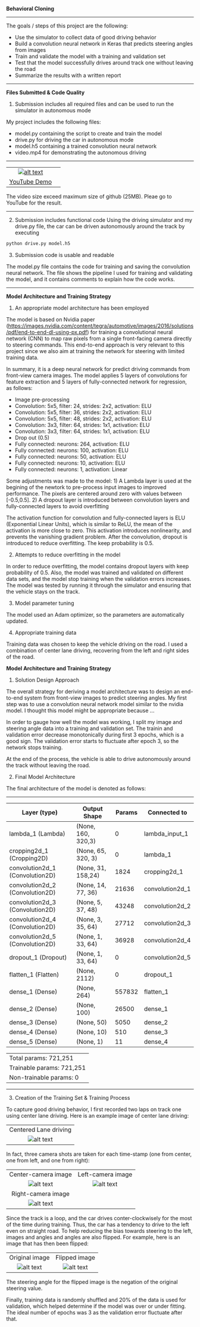 **Behavioral Cloning** 

---

The goals / steps of this project are the following:

* Use the simulator to collect data of good driving behavior
* Build a convolution neural network in Keras that predicts steering angles from images
* Train and validate the model with a training and validation set
* Test that the model successfully drives around track one without leaving the road
* Summarize the results with a written report


[//]: # (Image References)

[sim1]: ./images/sim_1.png "Result"
[center1]: ./images/center_1.jpg "Grayscaling"
[center2]: ./images/center_2.jpg "Recovery Image"
[center2f]: ./images/center_2_flip.jpg "Recovery Image"
[left1]: ./images/left_1.jpg "Recovery Image"
[left2]: ./images/left_2.jpg "Recovery Image"
[right1]: ./images/right_1.jpg "Normal Image"
[right2]: ./images/right_2.jpg "Flipped Image"


---
**Files Submitted & Code Quality**

1. Submission includes all required files and can be used to run the simulator in autonomous mode

My project includes the following files:

* model.py containing the script to create and train the model
* drive.py for driving the car in autonomous mode
* model.h5 containing a trained convolution neural network 
* video.mp4 for demonstrating the autonomous driving


---
| ||
|:--------:|:------------:|
|[![alt text][sim1]](https://youtu.be/nd9L8fGG2RI)|
|[YouTube Demo](https://youtu.be/nd9L8fGG2RI)|

The video size exceed maximum size of github (25MB). Pleae go to YouTube for the result.

---
2. Submission includes functional code
Using the driving simulator and my drive.py file, the car can be driven autonomously around the track by executing 
```sh
python drive.py model.h5
```

3. Submission code is usable and readable

The model.py file contains the code for training and saving the convolution neural network. The file shows the pipeline I used for training and validating the model, and it contains comments to explain how the code works.

---
**Model Architecture and Training Strategy**

1. An appropriate model architecture has been employed

The model is based on Nvidia paper (https://images.nvidia.com/content/tegra/automotive/images/2016/solutions/pdf/end-to-end-dl-using-px.pdf) for training a convolutional neural network (CNN) to map raw pixels from a single front-facing camera directly to steering commands. This end-to-end approach is very relevant to this project since we also aim at training the network for steering with limited training data. 

In summary, it is a deep neural network for predict driving commands from front-view camera images.  The model applies 5 layers of convolutions for feature extraction and 5 layers of fully-connected network for regression, as follows:

- Image pre-processing
- Convolution: 5x5, filter: 24, strides: 2x2, activation: ELU
- Convolution: 5x5, filter: 36, strides: 2x2, activation: ELU
- Convolution: 5x5, filter: 48, strides: 2x2, activation: ELU
- Convolution: 3x3, filter: 64, strides: 1x1, activation: ELU
- Convolution: 3x3, filter: 64, strides: 1x1, activation: ELU
- Drop out (0.5)
- Fully connected: neurons: 264, activation: ELU
- Fully connected: neurons: 100, activation: ELU
- Fully connected: neurons:  50, activation: ELU
- Fully connected: neurons:  10, activation: ELU
- Fully connected: neurons:   1, activation: Linear 


Some adjustments was made to the model: 1) A Lambda layer is used at the begining of the newtork to pre-process input images to improved performance. The pixels are centered around zero with values between [-0.5,0.5].
2) A dropout layer is introduced between convolution layers and fully-connected layers to avoid overfitting 

The activation function for convolution and fully-connected layers is ELU (Exponential Linear Units), which is similar to ReLU, the mean of the activation is more close to zero. This activation introduces nonlinearity, and prevents the vanishing gradient problem. After the convolution, dropout is introduced to reduce overfitting. The keep probability is 0.5.

2. Attempts to reduce overfitting in the model

In order to reduce overfitting, the model contains dropout layers with keep probability of 0.5. Also, the model was trained and validated on different data sets, and the model stop training when the validation errors increases. The model was tested by running it through the simulator and ensuring that the vehicle stays on the track.

3. Model parameter tuning

The model used an Adam optimizer, so the parameters are automatically updated.

4. Appropriate training data

Training data was chosen to keep the vehicle driving on the road. I used a combination of center lane driving, recovering from the left and right sides of the road.

**Model Architecture and Training Strategy**

1. Solution Design Approach

The overall strategy for deriving a model architecture was to design an end-to-end system from front-view images to predict steering angles. My first step was to use a convolution neural network model similar to the nvidia model. I thought this model might be appropriate because ...

In order to gauge how well the model was working, I split my image and steering angle data into a training and validation set. The trainin and validation error decrease monotonically during first 3 epochs, which is a good sign. The validation error starts to fluctuate after epoch 3, so the network stops training.

At the end of the process, the vehicle is able to drive autonomously around the track without leaving the road. 

2. Final Model Architecture

The final architecture of the model is denoted as follows: 


---
| Layer (type)                   |Output Shape      |Params  |Connected to     |
|--------------------------------|------------------|--------|-----------------|
|lambda_1 (Lambda)               |(None, 160, 320,3)|0       |lambda_input_1   |
|cropping2d_1 (Cropping2D)       |(None, 65, 320, 3)|0       |lambda_1         |
|convolution2d_1 (Convolution2D) |(None, 31, 158,24)|1824    |cropping2d_1     |
|convolution2d_2 (Convolution2D) |(None, 14, 77, 36)|21636   |convolution2d_1  |
|convolution2d_3 (Convolution2D) |(None, 5, 37, 48) |43248   |convolution2d_2  |
|convolution2d_4 (Convolution2D) |(None, 3, 35, 64) |27712   |convolution2d_3  |
|convolution2d_5 (Convolution2D) |(None, 1, 33, 64) |36928   |convolution2d_4  |
|dropout_1 (Dropout)             |(None, 1, 33, 64) |0       |convolution2d_5  |
|flatten_1 (Flatten)             |(None, 2112)      |0       |dropout_1        |
|dense_1 (Dense)                 |(None, 264)       |557832  |flatten_1        |
|dense_2 (Dense)                 |(None, 100)       |26500   |dense_1          |
|dense_3 (Dense)                 |(None, 50)        |5050    |dense_2          |
|dense_4 (Dense)                 |(None, 10)        |510     |dense_3          |
|dense_5 (Dense)                 |(None, 1)         |11      |dense_4          |

    
|       | 
|--------------------------------|
|Total params: 721,251 |
|Trainable params: 721,251 |
|Non-trainable params: 0 |

---

3. Creation of the Training Set & Training Process

To capture good driving behavior, I first recorded two laps on track one using center lane driving. Here is an example image of center lane driving:


|       | 
|:--------------------------------:|
| Centered Lane driving            | 
|![alt text][center2] |


In fact, three camera shots are taken for each time-stamp (one from center, one from left, and one from right):

| |   | 
|:--------:|:------------:|
|Center-camera image |Left-camera image |
|![alt text][center2] |![alt text][center2f]|
|Right-camera image |
|![alt text][right1]|


Since the track is a loop, and the car drives conter-clockwisely for the most of the time during training. Thus, the car has a tendency to drive to the left even on straight road. To help reducing the bias towards steering to the left, images and angles and angles are also flipped. For example, here is an image that has then been flipped:

| |   | 
|:--------:|:------------:|
|Original image |Flipped image |
|![alt text][center2] |![alt text][center2f]|


The steering angle for the flipped image is the negation of the original steering value.

Finally, training data is randomly shuffled and 20% of the data is used for validation, which helped determine if the model was over or under fitting. The ideal number of epochs was 3 as the validation error fluctuate after that.
